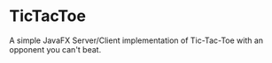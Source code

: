 # TicTacToe
A simple JavaFX Server/Client implementation of Tic-Tac-Toe with an opponent you can't beat.
